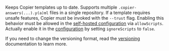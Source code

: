 Keeps Copier templates up to date.
Supports multiple `.copier-answers(...).y(a)ml` files in a single repository.
If a template requires unsafe features, Copier must be invoked with the `--trust` flag.
Enabling this behavior must be allowed in the [self-hosted configuration](../../../self-hosted-configuration.md) via `allowScripts`.
Actually enable it in the [configuration](../../../configuration-options.md) by setting `ignoreScripts` to `false`.

If you need to change the versioning format, read the [versioning](../../versioning/index.md) documentation to learn more.

